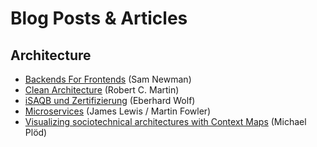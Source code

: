 # Blog Posts & Articles

## Architecture

* [Backends For Frontends](https://samnewman.io/patterns/architectural/bff/) (Sam Newman)
* [Clean Architecture](https://blog.cleancoder.com/uncle-bob/2012/08/13/the-clean-architecture.html) (Robert C. Martin)
* [iSAQB und Zertifizierung](https://software-architektur.tv/2020/06/26/folge003.html) (Eberhard Wolf)
* [Microservices](https://martinfowler.com/articles/microservices.html) (James Lewis / Martin Fowler)
* [Visualizing sociotechnical architectures with Context Maps](https://speakerdeck.com/mploed/visualizing-sociotechnical-architectures-with-context-maps) (Michael Plöd)